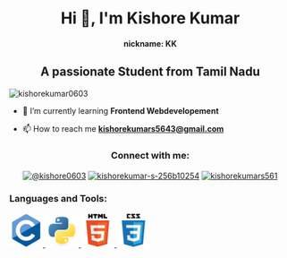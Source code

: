 <h1 align="center">Hi 👋, I'm Kishore Kumar</h1>
<h4 align="center"> nickname: KK</h4>
<h2 align="center">A passionate Student from Tamil Nadu</h2>

<p align="left"> <img src="https://komarev.com/ghpvc/?username=kishorekumar0603&label=Profile%20views&color=0e75b6&style=flat" alt="kishorekumar0603" /> </p>

- 🌱 I’m currently learning **Frontend Webdevelopement**

- 📫 How to reach me **kishorekumars5643@gmail.com**

<h3 align="center">Connect with me:</h3>
<p align="center">
<a href="https://twitter.com/@kishore0603" target="blank"><img align="center" src="https://raw.githubusercontent.com/rahuldkjain/github-profile-readme-generator/master/src/images/icons/Social/twitter.svg" alt="@kishore0603" height="50" width="60" /></a>
<a href="https://linkedin.com/in/kishorekumar-s-256b10254" target="blank"><img align="center" src="https://raw.githubusercontent.com/rahuldkjain/github-profile-readme-generator/master/src/images/icons/Social/linked-in-alt.svg" alt="kishorekumar-s-256b10254" height="50" width="60" /></a>
<a href="https://www.hackerrank.com/kishorekumars561" target="blank"><img align="center" src="https://raw.githubusercontent.com/rahuldkjain/github-profile-readme-generator/master/src/images/icons/Social/hackerrank.svg" alt="kishorekumars561" height="50" width="60" /></a>
</p>

<h3 align="left">Languages and Tools:</h3>
<p align="left"> <a href="https://www.cprogramming.com/" target="_blank" rel="noreferrer"> <img src="https://raw.githubusercontent.com/devicons/devicon/master/icons/c/c-original.svg" alt="c" width="60" height="60"/> </a> 
 <a href="https://www.python.org" target="_blank" rel="noreferrer"> <img src="https://raw.githubusercontent.com/devicons/devicon/master/icons/python/python-original.svg" alt="python" width="60" height="60"/> </a> 
  <a href="https://www.w3.org/html/" target="_blank" rel="noreferrer"> <img src="https://raw.githubusercontent.com/devicons/devicon/master/icons/html5/html5-original-wordmark.svg" alt="html5" width="60" height="60"/> </a> 
 <a href="https://www.w3.org/Style/CSS/Overview.en.html" target="_blank" rel="noreferrer"> <img src="https://raw.githubusercontent.com/devicons/devicon/master/icons/css3/css3-original-wordmark.svg" alt="Css3" width="60" height="60"/> </a> 
</p>

